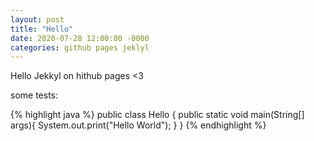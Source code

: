 ```yaml
---
layout: post
title: "Hello"
date: 2020-07-28 12:00:00 -0000
categories: github pages jeklyl
---
```

Hello Jekkyl on hithub pages <3

some tests:

{% highlight java %}
public class Hello {
  public static void main(String[] args){
    System.out.print("Hello World");
  }
}
{% endhighlight %}
